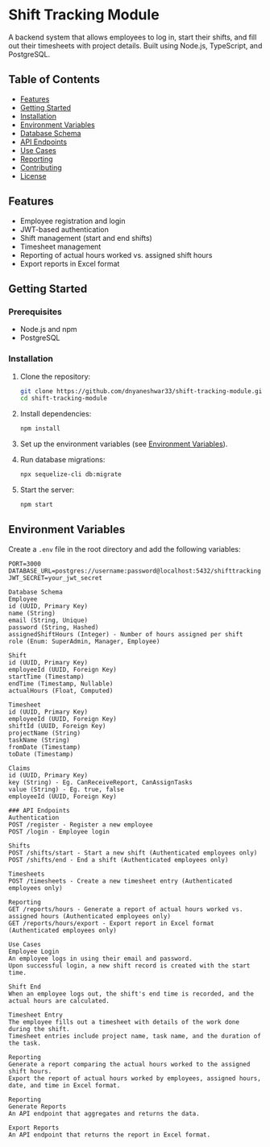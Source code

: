 # Shift Tracking Module

A backend system that allows employees to log in, start their shifts, and fill out their timesheets with project details. Built using Node.js, TypeScript, and PostgreSQL.

## Table of Contents

- [Features](#features)
- [Getting Started](#getting-started)
- [Installation](#installation)
- [Environment Variables](#environment-variables)
- [Database Schema](#database-schema)
- [API Endpoints](#api-endpoints)
- [Use Cases](#use-cases)
- [Reporting](#reporting)
- [Contributing](#contributing)
- [License](#license)

## Features

- Employee registration and login
- JWT-based authentication
- Shift management (start and end shifts)
- Timesheet management
- Reporting of actual hours worked vs. assigned shift hours
- Export reports in Excel format

## Getting Started

### Prerequisites

- Node.js and npm
- PostgreSQL

### Installation

1. Clone the repository:
    ```bash
    git clone https://github.com/dnyaneshwar33/shift-tracking-module.git
    cd shift-tracking-module
    ```

2. Install dependencies:
    ```bash
    npm install
    ```

3. Set up the environment variables (see [Environment Variables](#environment-variables)).

4. Run database migrations:
    ```bash
    npx sequelize-cli db:migrate
    ```

5. Start the server:
    ```bash
    npm start
    ```

## Environment Variables

Create a `.env` file in the root directory and add the following variables:

```plaintext
PORT=3000
DATABASE_URL=postgres://username:password@localhost:5432/shifttracking
JWT_SECRET=your_jwt_secret

Database Schema
Employee
id (UUID, Primary Key)
name (String)
email (String, Unique)
password (String, Hashed)
assignedShiftHours (Integer) - Number of hours assigned per shift
role (Enum: SuperAdmin, Manager, Employee)

Shift
id (UUID, Primary Key)
employeeId (UUID, Foreign Key)
startTime (Timestamp)
endTime (Timestamp, Nullable)
actualHours (Float, Computed)

Timesheet
id (UUID, Primary Key)
employeeId (UUID, Foreign Key)
shiftId (UUID, Foreign Key)
projectName (String)
taskName (String)
fromDate (Timestamp)
toDate (Timestamp)

Claims
id (UUID, Primary Key)
key (String) - Eg. CanReceiveReport, CanAssignTasks
value (String) - Eg. true, false
employeeId (UUID, Foreign Key)

### API Endpoints
Authentication
POST /register - Register a new employee
POST /login - Employee login

Shifts
POST /shifts/start - Start a new shift (Authenticated employees only)
POST /shifts/end - End a shift (Authenticated employees only)

Timesheets
POST /timesheets - Create a new timesheet entry (Authenticated employees only)

Reporting
GET /reports/hours - Generate a report of actual hours worked vs. assigned hours (Authenticated employees only)
GET /reports/hours/export - Export report in Excel format (Authenticated employees only)

Use Cases
Employee Login
An employee logs in using their email and password.
Upon successful login, a new shift record is created with the start time.

Shift End
When an employee logs out, the shift's end time is recorded, and the actual hours are calculated.

Timesheet Entry
The employee fills out a timesheet with details of the work done during the shift.
Timesheet entries include project name, task name, and the duration of the task.

Reporting
Generate a report comparing the actual hours worked to the assigned shift hours.
Export the report of actual hours worked by employees, assigned hours, date, and time in Excel format.

Reporting
Generate Reports
An API endpoint that aggregates and returns the data.

Export Reports
An API endpoint that returns the report in Excel format.
